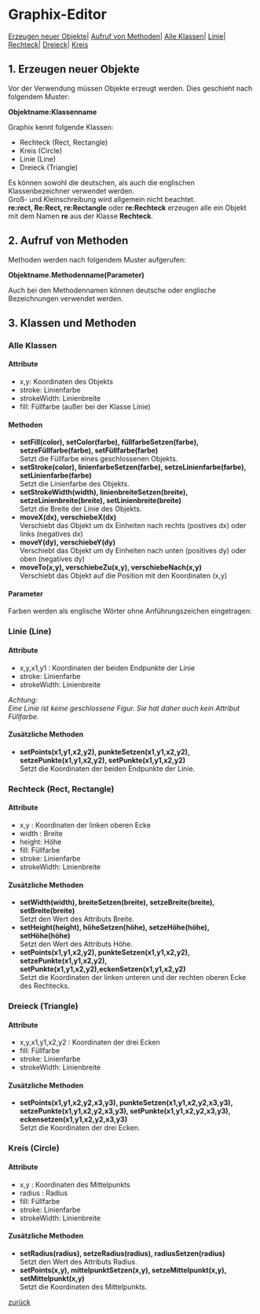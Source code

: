   <meta charset="utf-8" />
  <title>Informatik</title>
  <link rel="stylesheet" href="https://Hi2272.github.io/StyleMD.css">

# Graphix-Editor

[Erzeugen neuer Objekte](#1-erzeugen-neuer-objekte)|
[Aufruf von Methoden](#2-aufruf-von-methoden)|
[Alle Klassen](#alle-klassen)|
[Linie](#linie-line)|
[Rechteck](#rechteck-rect-rectangle)|
[Dreieck](#dreieck-triangle)|
[Kreis](#kreis-circle)  

## 1. Erzeugen neuer Objekte
Vor der Verwendung müssen Objekte erzeugt werden. Dies geschieht nach folgendem Muster:  
  
  **Objektname:Klassenname**  
  
Graphix kennt folgende Klassen:
- Rechteck (Rect, Rectangle)
- Kreis (Circle)
- Linie (Line)
- Dreieck (Triangle) 
   
Es können sowohl die deutschen, als auch die englischen Klassenbezeichner verwendet werden.  
Groß- und Kleinschreibung wird allgemein nicht beachtet.  
**re:rect, Re:Rect, re:Rectangle** oder **re:Rechteck** erzeugen alle ein Objekt mit dem Namen **re** aus der Klasse **Rechteck**.
## 2. Aufruf von Methoden
Methoden werden nach folgendem Muster aufgerufen:  
  
  **Objektname.Methodenname(Parameter)**  
    
Auch bei den Methodennamen können deutsche oder englische Bezeichnungen verwendet werden.  
## 3. Klassen und Methoden
### Alle Klassen
#### Attribute
- x,y: Koordinaten des Objekts
- stroke: Linienfarbe 
- strokeWidth: Linienbreite
- fill: Füllfarbe (außer bei der Klasse Linie)
#### Methoden
- **setFill(color), setColor(farbe), füllfarbeSetzen(farbe), setzeFüllfarbe(farbe), setFüllfarbe(farbe)**  
  Setzt die Füllfarbe eines geschlossenen Objekts.   
- **setStroke(color),  linienfarbeSetzen(farbe), setzeLinienfarbe(farbe), setLinienfarbe(farbe)**  
  Setzt die Linienfarbe des Objekts.
- **setStrokeWidth(width), linienbreiteSetzen(breite), setzeLinienbreite(breite), setLinienbreite(breite)**  
  Setzt die Breite der Linie des Objekts.
- **moveX(dx), verschiebeX(dx)**  
  Verschiebt das Objekt um dx Einheiten nach rechts (postives dx) oder links (negatives dx)
- **moveY(dy), verschiebeY(dy)**  
   Verschiebt das Objekt um dy Einheiten nach unten (positives dy) oder oben (negatives dy)
- **moveTo(x,y), verschiebeZu(x,y), verschiebeNach(x,y)**  
  Verschiebt das Objekt auf die Position mit den Koordinaten (x,y)  
#### Parameter
Farben werden als englische Wörter ohne Anführungszeichen eingetragen: 
### Linie (Line)
#### Attribute
- x,y,x1,y1 : Koordinaten der beiden Endpunkte der Linie
- stroke: Linienfarbe
- strokeWidth: Linienbreite  
  
*Achtung:  
 Eine Linie ist keine geschlossene Figur. Sie hat daher auch kein Attribut Füllfarbe.*

#### Zusätzliche Methoden
- **setPoints(x1,y1,x2,y2), punkteSetzen(x1,y1,x2,y2), setzePunkte(x1,y1,x2,y2), setPunkte(x1,y1,x2,y2)**  
  Setzt die Koordinaten der beiden Endpunkte der Linie.  
  
### Rechteck (Rect, Rectangle)
#### Attribute
- x,y : Koordinaten der linken oberen Ecke
- width : Breite
- height: Höhe
- fill: Füllfarbe
- stroke: Linienfarbe
- strokeWidth: Linienbreite
#### Zusätzliche Methoden
- **setWidth(width), breiteSetzen(breite), setzeBreite(breite), setBreite(breite)**    
  Setzt den Wert des Attributs Breite.
- **setHeight(height), höheSetzen(höhe), setzeHöhe(höhe), setHöhe(höhe)**  
  Setzt den Wert des Attributs Höhe.
- **setPoints(x1,y1,x2,y2), punkteSetzen(x1,y1,x2,y2), setzePunkte(x1,y1,x2,y2), setPunkte(x1,y1,x2,y2),eckenSetzen(x1,y1,x2,y2)**  
  Setzt die Koordinaten der linken unteren und der rechten oberen Ecke des Rechtecks.

### Dreieck (Triangle)
#### Attribute
- x,y,x1,y1,x2,y2 : Koordinaten der drei Ecken
- fill: Füllfarbe
- stroke: Linienfarbe
- strokeWidth: Linienbreite
#### Zusätzliche Methoden
- **setPoints(x1,y1,x2,y2,x3,y3), punkteSetzen(x1,y1,x2,y2,x3,y3), setzePunkte(x1,y1,x2,y2,x3,y3), setPunkte(x1,y1,x2,y2,x3,y3), eckensetzen(x1,y1,x2,y2,x3,y3)**  
  Setzt die Koordinaten der drei Ecken.

### Kreis (Circle)
#### Attribute
- x,y : Koordinaten des Mittelpunkts
- radius : Radius
- fill: Füllfarbe
- stroke: Linienfarbe
- strokeWidth: Linienbreite
#### Zusätzliche Methoden
- **setRadius(radius), setzeRadius(radius), radiusSetzen(radius)**    
  Setzt den Wert des Attributs Radius.
- **setPoints(x,y), mittelpunktSetzen(x,y), setzeMittelpunkt(x,y), setMittelpunkt(x,y)**  
  Setzt die Koordinaten des Mittelpunkts.
  
[zurück](index.html)  
